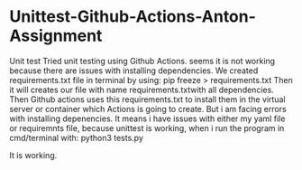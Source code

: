 # Unittest-Github-Actions-Anton-Assignment
Unit test
Tried unit testing using Github Actions. seems it is not working because there are issues with installing dependencies.
We created requirements.txt file in terminal by using:
pip freeze > requirements.txt
Then it will creates our file with name requirements.txtwith all dependencies.
Then Github actions uses this requirements.txt to install them in the virtual server or container which Actions is going to create.
But i am facing errors with installing depenencies. It means i have issues with either my yaml file or requiremnts file, because unittest is working, when i run the program in cmd/terminal 
with: 
python3 tests.py

It is working.
